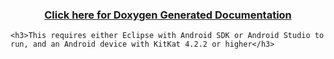 <title>Delta Laser App - written by Jordan Humphries</title>
    <h3 align="center">
    <a href="https://rawgit.com/d-mariano/DeltaLaser/master/Application/Documentation/html/index.html">Click here for Doxygen Generated Documentation</a>
    </h3>
    
    <h3>This requires either Eclipse with Android SDK or Android Studio to run, and an Android device with KitKat 4.2.2 or higher</h3>
